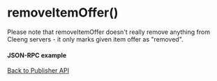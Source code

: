 removeItemOffer()
=================

Please note that removeItemOffer doesn't really remove anything from Cleeng servers - it only marks
given item offer as "removed".

#### JSON-RPC example

[Back to Publisher API](Reference/Publisher_API)